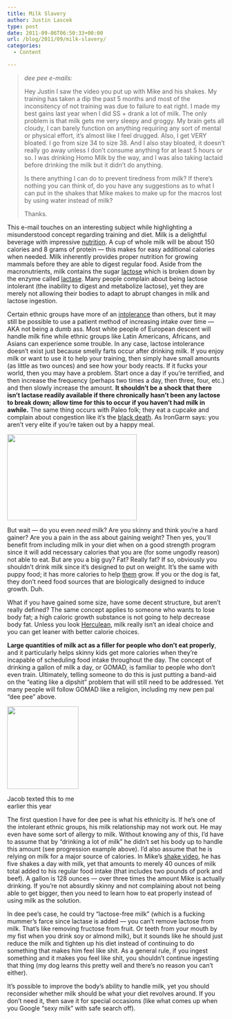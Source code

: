 ```yaml
---
title: Milk Slavery
author: Justin Lascek
type: post
date: 2011-09-06T06:50:33+00:00
url: /blog/2011/09/milk-slavery/
categories:
  - Content

---
```

> _dee pee e-mails:_
> 
> Hey Justin I saw the video you put up with Mike and his shakes. My training has taken a dip the past 5 months and most of the inconsitency of not training was due to failure to eat right. I made my best gains last year when I did SS + drank a lot of milk. The only problem is that milk gets me very sleepy and groggy. My brain gets all cloudy, I can barely function on anything requiring any sort of mental or physical effort, it&#8217;s almost like I feel drugged. Also, I get VERY bloated. I go from size 34 to size 38. And I also stay bloated, it doesn&#8217;t really go away unless I don&#8217;t consume anything for at least 5 hours or so. I was drinking Homo Milk by the way, and I was also taking lactaid before drinking the milk but it didn&#8217;t do anything.
> 
> Is there anything I can do to prevent tiredness from milk? If there&#8217;s nothing you can think of, do you have any suggestions as to what I can put in the shakes that Mike makes to make up for the macros lost by using water instead of milk?
> 
> Thanks.

This e-mail touches on an interesting subject while highlighting a misunderstood concept regarding training and diet. Milk is a delightful beverage with impressive [nutrition][1]. A cup of whole milk will be about 150 calories and 8 grams of protein &#8212; this makes for easy additional calories when needed. Milk inherently provides proper nutrition for growing mammals before they are able to digest regular food. Aside from the macronutrients, milk contains the sugar [lactose][2] which is broken down by the enzyme called [lactase][3]. Many people complain about being lactose intolerant (the inability to digest and metabolize lactose), yet they are merely not allowing their bodies to adapt to abrupt changes in milk and lactose ingestion.
  

  
Certain ethnic groups have more of an [intolerance][4] than others, but it may still be possible to use a patient method of increasing intake over time &#8212; AKA not being a dumb ass. Most white people of European descent will handle milk fine while ethnic groups like Latin Americans, Africans, and Asians can experience some trouble. In any case, lactose intolerance doesn&#8217;t exist just because smelly farts occur after drinking milk. If you enjoy milk or want to use it to help your training, then simply have small amounts (as little as two ounces) and see how your body reacts. If it fucks your world, then you may have a problem. Start once a day if you&#8217;re terrified, and then increase the frequency (perhaps two times a day, then three, four, etc.) and then slowly increase the amount. **It shouldn&#8217;t be a shock that there isn&#8217;t lactase readily available if there chronically hasn&#8217;t been any lactose to break down; allow time for this to occur if you haven&#8217;t had milk in awhile.** The same thing occurs with Paleo folk; they eat a cupcake and complain about congestion like it&#8217;s the [black death][5]. As IronGarm says: you aren&#8217;t very elite if you&#8217;re taken out by a happy meal.
  


[<img data-attachment-id="5311" data-permalink="/blog/2011/09/milk-slavery/mom-got-milk/" data-orig-file="/2011/09/mom-got-milk.jpg" data-orig-size="300,199" data-comments-opened="1" data-image-meta="{&quot;aperture&quot;:&quot;0&quot;,&quot;credit&quot;:&quot;&quot;,&quot;camera&quot;:&quot;&quot;,&quot;caption&quot;:&quot;&quot;,&quot;created_timestamp&quot;:&quot;0&quot;,&quot;copyright&quot;:&quot;&quot;,&quot;focal_length&quot;:&quot;0&quot;,&quot;iso&quot;:&quot;0&quot;,&quot;shutter_speed&quot;:&quot;0&quot;,&quot;title&quot;:&quot;&quot;}" data-image-title="mom-got-milk" data-image-description="" data-medium-file="/2011/09/mom-got-milk.jpg" data-large-file="/2011/09/mom-got-milk.jpg" class="aligncenter size-full wp-image-5311" title="mom-got-milk" src="/2011/09/mom-got-milk.jpg" alt="" width="300" height="199" />][6]

But wait &#8212; do you even _need_ milk? Are you skinny and think you&#8217;re a hard gainer? Are you a pain in the ass about gaining weight? Then yes, you&#8217;ll benefit from including milk in your diet when on a good strength program since it will add necessary calories that you are (for some ungodly reason) not able to eat. But are you a big guy? Fat? Really fat? If so, obviously you shouldn&#8217;t drink milk since it&#8217;s designed to put on weight. It&#8217;s the same with puppy food; it has more calories to help [them][7] grow. If you or the dog is fat, they don&#8217;t need food sources that are biologically designed to induce growth. Duh.

What if you have gained some size, have some decent structure, but aren&#8217;t really defined? The same concept applies to someone who wants to lose body fat; a high caloric growth substance is not going to help decrease body fat. Unless you look [Herculean][8], milk really isn&#8217;t an ideal choice and you can get leaner with better calorie choices.

**Large quantities of milk act as a filler for people who don&#8217;t eat properly**, and it particularly helps skinny kids get more calories when they&#8217;re incapable of scheduling food intake throughout the day. The concept of drinking a gallon of milk a day, or GOMAD, is familiar to people who don&#8217;t even train. Ultimately, telling someone to do this is just putting a band-aid on the &#8220;eating like a dipshit&#8221; problem that will still need to be addressed. Yet many people will follow GOMAD like a religion, including my new pen pal &#8220;dee pee&#8221; above.

<div id="attachment_5316" style="width: 175px" class="wp-caption aligncenter">
  <a href="/2011/09/1298959312043.jpg"><img aria-describedby="caption-attachment-5316" data-attachment-id="5316" data-permalink="/blog/2011/09/milk-slavery/1298959312043-2/" data-orig-file="/2011/09/1298959312043.jpg" data-orig-size="275,319" data-comments-opened="1" data-image-meta="{&quot;aperture&quot;:&quot;0&quot;,&quot;credit&quot;:&quot;&quot;,&quot;camera&quot;:&quot;&quot;,&quot;caption&quot;:&quot;&quot;,&quot;created_timestamp&quot;:&quot;0&quot;,&quot;copyright&quot;:&quot;&quot;,&quot;focal_length&quot;:&quot;0&quot;,&quot;iso&quot;:&quot;0&quot;,&quot;shutter_speed&quot;:&quot;0&quot;,&quot;title&quot;:&quot;&quot;}" data-image-title="1298959312043" data-image-description="" data-medium-file="/2011/09/1298959312043.jpg" data-large-file="/2011/09/1298959312043.jpg" class="size-full wp-image-5316 " title="1298959312043" src="/2011/09/1298959312043.jpg" alt="" width="165" height="191" /></a>
  
  <p id="caption-attachment-5316" class="wp-caption-text">
    Jacob texted this to me earlier this year
  </p>
</div>

The first question I have for dee pee is what his ethnicity is. If he&#8217;s one of the intolerant ethnic groups, his milk relationship may not work out. He may even have some sort of allergy to milk. Without knowing any of this, I&#8217;d have to assume that by &#8220;drinking a lot of milk&#8221; he didn&#8217;t set his body up to handle this amount (see progression example above). I&#8217;d also assume that he is relying on milk for a major source of calories. In Mike&#8217;s [shake video][9], he has five shakes a day with milk, yet that amounts to merely 40 ounces of milk total added to his regular food intake (that includes two pounds of pork and beef). A gallon is 128 ounces &#8212; over three times the amount Mike is actually drinking. If you&#8217;re not absurdly skinny and not complaining about not being able to get bigger, then you need to learn how to eat properly instead of using milk as the solution.

In dee pee&#8217;s case, he could try &#8220;lactose-free milk&#8221; (which is a fucking mummer&#8217;s farce since lactase is added &#8212; you can&#8217;t remove lactose from milk. That&#8217;s like removing fructose from fruit. Or teeth from your mouth by my fist when you drink soy or almond milk), but it sounds like he should just reduce the milk and tighten up his diet instead of continuing to do something that makes him feel like shit. As a general rule, if you ingest something and it makes you feel like shit, you shouldn&#8217;t continue ingesting that thing (my dog learns this pretty well and there&#8217;s no reason you can&#8217;t either).

It&#8217;s possible to improve the body&#8217;s ability to handle milk, yet you should reconsider whether milk should be what your diet revolves around. If you don&#8217;t need it, then save it for special occasions (like what comes up when you Google &#8220;sexy milk&#8221; with safe search off).

 [1]: http://nutritiondata.self.com/facts/dairy-and-egg-products/69/2
 [2]: http://en.wikipedia.org/wiki/Lactose
 [3]: http://en.wikipedia.org/wiki/Lactase
 [4]: http://en.wikipedia.org/wiki/Lactose_intolerance#Lactase_persistence
 [5]: http://www.youtube.com/watch?v=sj3Jw1DLGpA
 [6]: /2011/09/mom-got-milk.jpg
 [7]: http://pictures.mrpitbull.com/puppies2.jpg
 [8]: http://www.livius.org/a/heracles/perge_hercules01_lion.JPG
 [9]: http://www.youtube.com/watch?v=cS8xCDm0OtY

